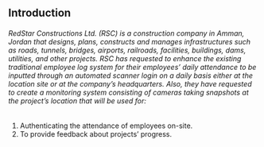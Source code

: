 <h2>Introduction
<h6>RedStar Constructions Ltd. (RSC) is a construction company in Amman, Jordan that designs, plans, constructs and manages infrastructures such as roads, tunnels, bridges, airports, railroads, facilities, buildings, dams, utilities, and other projects.
RSC has requested to enhance the existing traditional employee log system for their employees’ daily attendance to be inputted through an automated scanner login on a daily basis either at the location site or at the company’s headquarters.
Also, they have requested to create a monitoring system consisting of cameras taking snapshots at the project’s location that will be used for:</h6>

1. Authenticating the attendance of employees on-site.
2. To provide feedback about projects’ progress.


